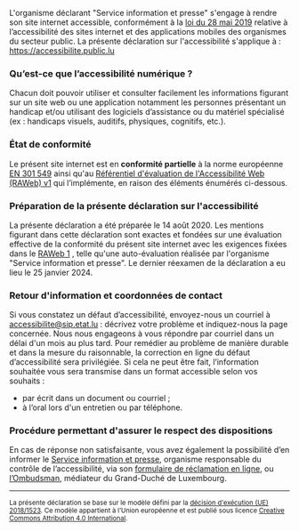 <div class="decla-access">
<p>
L'organisme déclarant <span class="basic-information organization-name">"Service information et presse"</span> s'engage à rendre 
son site internet
accessible, conformément à la <a href="http://legilux.public.lu/eli/etat/leg/loi/2019/05/28/a373/jo">loi du 28 mai 2019</a> relative à l’accessibilité des sites internet et des applications mobiles des organismes du secteur public.    
La présente déclaration sur l'accessibilité s'applique à :
<span class="basic-information website-name"><a href="https://accessibilite.public.lu">https://accessibilite.public.lu</a></span></p>
<h3>Qu’est-ce que l’accessibilité numérique ?</h3>
<p>Chacun doit pouvoir utiliser et consulter facilement les informations figurant sur un site web ou une application notamment les personnes présentant un handicap et/ou utilisant des logiciels d’assistance ou du matériel spécialisé (ex : handicaps visuels, auditifs, physiques, cognitifs, etc.).
</p>
<h3>État de conformité</h3>
<p class="basic-information conformance-status partial">
Le présent site internet 
est
en <strong>conformité partielle</strong> à la norme européenne <a href="https://www.etsi.org/deliver/etsi_en/301500_301599/301549/03.02.01_60/en_301549v030201p.pdf">EN 301 549</a> ainsi 
qu'au <a href="https://accessibilite.public.lu/fr/raweb1/">Référentiel d'évaluation de l'Accessibilité Web (RAWeb) v1</a>
qui l’implémente,
en raison des éléments énumérés ci-dessous.
</p>
<h3>Préparation de la présente déclaration sur l'accessibilité</h3>
<p>
La présente déclaration a été préparée le <span class="basic-information statement-created-date">14 août 2020</span>.
Les mentions figurant dans cette déclaration sont exactes et fondées sur une évaluation effective de la conformité 
du présent site internet 
avec les exigences fixées dans
le <a href="https://accessibilite.public.lu/fr/raweb1/">RAWeb 1</a>
, telle 
qu'une auto-évaluation réalisée par l'organisme "Service information et presse".
Le dernier réexamen de la déclaration a eu lieu le <span class="basic-information statement-renewal-date">25 janvier 2024</span>. 
</p>
<h3>Retour d'information et coordonnées de contact</h3>
<p class="basic-information feedback h-card">Si vous constatez un défaut d’accessibilité, envoyez-nous un courriel à <a class="email u-email" href="mailto:accessibilite@sip.etat.lu">accessibilite@sip.etat.lu</a> : décrivez votre problème et indiquez-nous la page concernée. Nous nous engageons à vous répondre par courriel dans un délai d'un mois au plus tard. Pour remédier au problème de manière durable et dans la mesure du raisonnable, la correction en ligne du défaut d’accessibilité sera privilégiée. Si cela ne peut être fait, l’information souhaitée vous sera transmise dans un format accessible selon vos souhaits :</p>
<ul>
<li>par écrit dans un document ou courriel ;</li>
<li>à l’oral lors d'un entretien ou par téléphone.</li>
</ul> 
<h3>Procédure permettant d'assurer le respect des dispositions</h3> 
<p>En cas de réponse non satisfaisante, vous avez également la possibilité d’en informer le <a href="https://sip.gouvernement.lu">Service information et presse</a>, organisme responsable du contrôle de l’accessibilité, via son <a href="https://sip.gouvernement.lu/fr/support/reclamation-accessibilite.html">formulaire de réclamation en ligne</a>, ou <a href="http://www.ombudsman.lu/">l’Ombudsman</a>, médiateur du Grand-Duché de Luxembourg. </p>
<hr>
<p><small>La présente déclaration se base sur le modèle défini par la <a href="https://eur-lex.europa.eu/legal-content/FR/TXT/?uri=CELEX%3A32018D1523" hreflang="en">décision d'exécution (UE) 2018/1523</a>. Ce modèle appartient à l’Union européenne et est publié sous licence <a href="https://creativecommons.org/licenses/by/4.0/" lang="en" hreflang="en">Creative Commons Attribution 4.0 International</a>.</small></p>
</div>